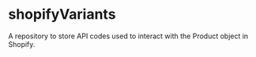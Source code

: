 # shopifyVariants
A repository to store API codes used to interact with the Product object in Shopify.
